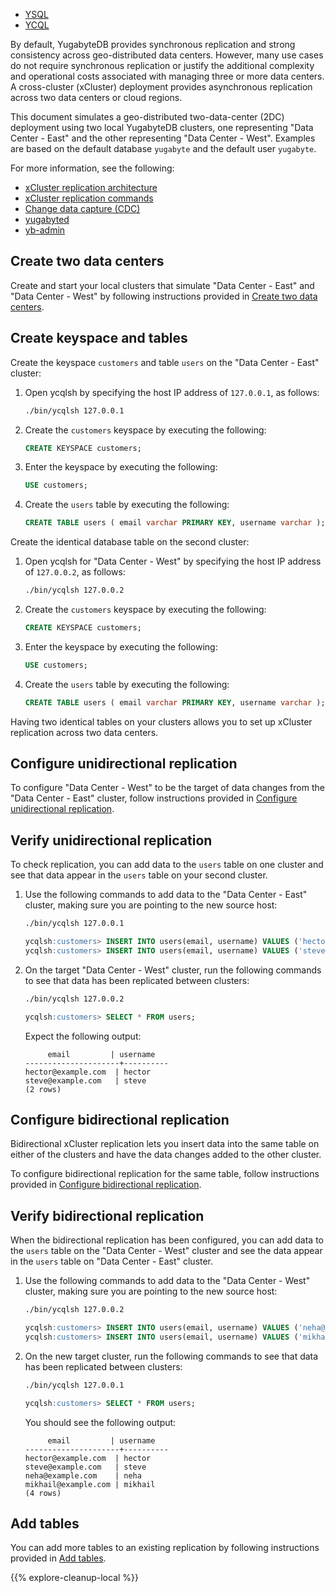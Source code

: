 <!---
title: xCluster replication (2+ regions) in YCQL
headerTitle: xCluster (2+ regions)
linkTitle: xCluster (2+ regions)
description: Multi-region deployment using asynchronous replication across two or more data centers in YCQL.
headContent: Unidirectional (master-follower) and bidirectional (multi-master) replication
menu:
  2025.1:
    identifier: explore-multi-region-deployments-async-replication-2-ycql
    parent: explore-multi-region-deployments
    weight: 720
type: docs
--->

<ul class="nav nav-tabs-alt nav-tabs-yb">

  <li >
    <a href="../asynchronous-replication-ysql/" class="nav-link">
      <i class="icon-postgres" aria-hidden="true"></i>
      YSQL
    </a>
  </li>

  <li >
    <a href="../asynchronous-replication-ycql/" class="nav-link active">
      <i class="icon-cassandra" aria-hidden="true"></i>
      YCQL
    </a>
  </li>

</ul>

By default, YugabyteDB provides synchronous replication and strong consistency across geo-distributed data centers. However, many use cases do not require synchronous replication or justify the additional complexity and operational costs associated with managing three or more data centers. A cross-cluster (xCluster) deployment provides asynchronous replication across two data centers or cloud regions.

This document simulates a geo-distributed two-data-center (2DC) deployment using two local YugabyteDB clusters, one representing "Data Center - East" and the other representing "Data Center - West". Examples are based on the default database `yugabyte` and the default user `yugabyte`.

For more information, see the following:

- [xCluster replication architecture](../../../architecture/docdb-replication/async-replication/)
- [xCluster replication commands](../../../admin/yb-admin/#xcluster-replication-commands)
- [Change data capture (CDC)](../../../architecture/docdb-replication/change-data-capture/)
- [yugabyted](../../../reference/configuration/yugabyted/) 
- [yb-admin](../../../admin/yb-admin/)

## Create two data centers

Create and start your local clusters that simulate "Data Center - East" and "Data Center - West" by following instructions provided in [Create two data centers](../asynchronous-replication-ysql/#create-two-data-centers).

## Create keyspace and tables

Create the keyspace `customers` and table `users` on the "Data Center - East" cluster:

1. Open ycqlsh by specifying the host IP address of `127.0.0.1`, as follows:

   ```sh
   ./bin/ycqlsh 127.0.0.1
   ```

1. Create the `customers` keyspace by executing the following:

   ```sql
   CREATE KEYSPACE customers;
   ```

1. Enter the keyspace by executing the following:

   ```sql
   USE customers;
   ```

1. Create the `users` table by executing the following:

   ``` sql
   CREATE TABLE users ( email varchar PRIMARY KEY, username varchar );
   ```

Create the identical database table on the second cluster:

1. Open ycqlsh for "Data Center - West" by specifying the host IP address of `127.0.0.2`, as follows:

   ```sh
   ./bin/ycqlsh 127.0.0.2
   ```

1. Create the `customers` keyspace by executing the following:

   ```sql
   CREATE KEYSPACE customers;
   ```

1. Enter the keyspace by executing the following:

   ```sql
   USE customers;
   ```

1. Create the `users` table by executing the following:

   ```sql
   CREATE TABLE users ( email varchar PRIMARY KEY, username varchar );
   ```

Having two identical tables on your clusters allows you to set up xCluster replication across two data centers.

## Configure unidirectional replication

To configure "Data Center - West" to be the target of data changes from the "Data Center - East" cluster, follow instructions provided in [Configure unidirectional replication](../asynchronous-replication-ysql/#configure-unidirectional-replication).

## Verify unidirectional replication

To check replication, you can add data to the `users` table on one cluster and see that data appear in the `users` table on your second cluster.

1. Use the following commands to add data to the "Data Center - East" cluster, making sure you are pointing to the new source host:

   ```sh
   ./bin/ycqlsh 127.0.0.1
   ```

     ```sql
   ycqlsh:customers> INSERT INTO users(email, username) VALUES ('hector@example.com', 'hector');
   ycqlsh:customers> INSERT INTO users(email, username) VALUES ('steve@example.com', 'steve');
     ```

1. On the target "Data Center - West" cluster, run the following commands to see that data has been replicated between clusters:

   ```sh
   ./bin/ycqlsh 127.0.0.2
   ```

     ```sql
   ycqlsh:customers> SELECT * FROM users;
     ```

   Expect the following output:

     ```output
          email         | username
   ---------------------+----------
    hector@example.com  | hector
    steve@example.com   | steve
   (2 rows)
     ```

## Configure bidirectional replication

Bidirectional xCluster replication lets you insert data into the same table on either of the clusters and have the data changes added to the other cluster.

To configure bidirectional replication for the same table, follow instructions provided in [Configure bidirectional replication](../asynchronous-replication-ysql/#configure-bidirectional-replication).

## Verify bidirectional replication

When the bidirectional replication has been configured, you can add data to the `users` table on the "Data Center - West" cluster and see the data appear in the `users` table on "Data Center - East" cluster.

1. Use the following commands to add data to the "Data Center - West" cluster, making sure you are pointing to the new source host:

   ```sh
   ./bin/ycqlsh 127.0.0.2
   ```

     ```sql
   ycqlsh:customers> INSERT INTO users(email, username) VALUES ('neha@example.com', 'neha');
   ycqlsh:customers> INSERT INTO users(email, username) VALUES ('mikhail@example.com', 'mikhail');
     ```

2. On the new target cluster, run the following commands to see that data has been replicated between clusters:

   ```sh
   ./bin/ycqlsh 127.0.0.1
   ```

     ```sql
   ycqlsh:customers> SELECT * FROM users;
     ```

     You should see the following output:

     ```output
          email         | username
   ---------------------+----------
    hector@example.com  | hector
    steve@example.com   | steve
    neha@example.com    | neha
    mikhail@example.com | mikhail
   (4 rows)
     ```

## Add tables

You can add more tables to an existing replication by following instructions provided in [Add tables](../asynchronous-replication-ysql/#add-tables).

{{% explore-cleanup-local %}}
